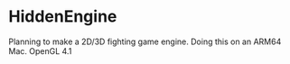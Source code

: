 # HiddenEngine
Planning to make a 2D/3D fighting game engine.
Doing this on an ARM64 Mac. OpenGL 4.1
